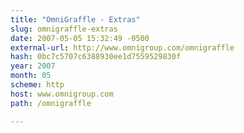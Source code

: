 ```yaml
---
title: "OmniGraffle - Extras"
slug: omnigraffle-extras
date: 2007-05-05 15:32:49 -0500
external-url: http://www.omnigroup.com/omnigraffle
hash: 0bc7c5707c6388930ee1d7559529830f
year: 2007
month: 05
scheme: http
host: www.omnigroup.com
path: /omnigraffle

---
```



